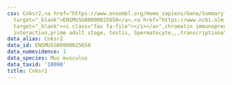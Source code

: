 ```yaml
---
csv: Cnksr2,<a href="https://www.ensembl.org/Homo_sapiens/Gene/Summary?db=core;g=ENSMUSG00000025658"
  target="_blank">ENSMUSG00000025658</a>,<a href="https://www.ncbi.nlm.nih.gov/pubmed/25450459"
  target="_blank"><i class="fas fa-file"></i></a>",chromatin immunoprecipitation assay,direct
  interaction,prime adult stage, testis, Spermatocyte,,,transcriptional regulation,
data_alias: Cnksr2
data_id: ENSMUSG00000025658
data_numevidence: 1
data_species: Mus musculus
data_taxid: '10090'
title: Cnksr2
---
```

